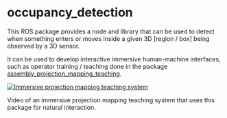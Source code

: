 # occupancy_detection

This ROS package provides a node and library that can be used to detect when something enters or moves inside a given 3D [region / box] being observed by a 3D sensor.

It can be used to develop interactive immersive human-machine interfaces, such as operator training / teaching done in the package [assembly_projection_mapping_teaching](https://github.com/carlosmccosta/assembly_projection_mapping_teaching).

[![Immersive projection mapping teaching system](http://img.youtube.com/vi/pYHGaGZzmJw/maxresdefault.jpg)](http://www.youtube.com/watch?v=pYHGaGZzmJw)

Video of an immersive projection mapping teaching system that uses this package for natural interaction.

